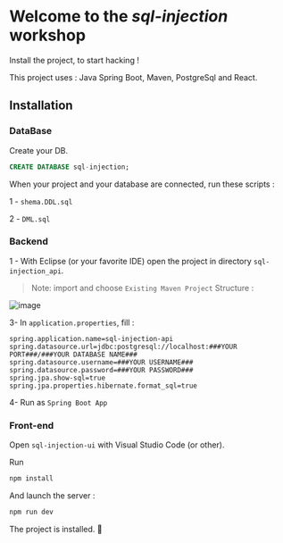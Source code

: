 # Welcome to the _sql-injection_ workshop 

Install the project, to start hacking !

This project uses : Java Spring Boot, Maven, PostgreSql and React.

## Installation
### DataBase
Create your DB.
```sql
CREATE DATABASE sql-injection;
```
When your project and your database are connected, run these scripts :

1 - `shema.DDL.sql`

2 - `DML.sql`

### Backend
1 - With Eclipse (or your favorite IDE) open the project in directory `sql-injection_api`.
> Note: import and choose `Existing Maven Project` 
 Structure : 
 
 ![image](https://github.com/user-attachments/assets/970c39f8-0dcd-419e-b42e-9b254fb0e2f4)

 
 3- In `application.properties`, fill :
 ```
spring.application.name=sql-injection-api
spring.datasource.url=jdbc:postgresql://localhost:###YOUR PORT###/###YOUR DATABASE NAME###
spring.datasource.username=###YOUR USERNAME###
spring.datasource.password=###YOUR PASSWORD###
spring.jpa.show-sql=true
spring.jpa.properties.hibernate.format_sql=true
 ```
 
 4- Run as `Spring Boot App`

### Front-end
Open `sql-injection-ui` with Visual Studio Code (or other).

Run 
```bash
npm install
```
And launch the server :
```bash
npm run dev
```

The project is installed. :tada:
